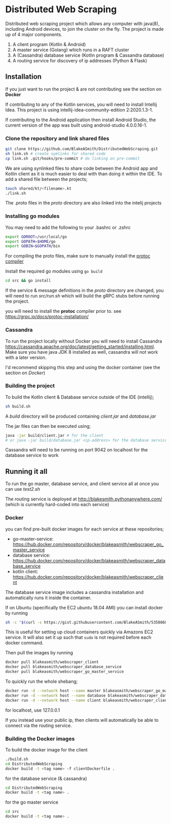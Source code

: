 # Distributed Web Scraping

Distributed web scraping project which allows any computer with java(8), including Android
devices, to join the cluster on the fly. The project is made up of 4 major components.

1. A client program (Kotlin & Android)
2. A master service (Golang) which runs in a RAFT cluster
3. A (Cassandra) database service (Kotlin program & Cassandra database)
4. A routing service for discovery of ip addresses (Python & Flask)

## Installation

If you just want to run the project & are not contributing see the section on **Docker**

If contributing to any of the Kotlin services, you will need to install Intellij Idea.
This project is using intellij-idea-community-edition 2:2020.1.3-1.

If contributing to the Android application then install Android Studio, the current
version of the app was built using android-studio 4.0.0.16-1.

### Clone the repository and link shared files

```bash
git clone https://github.com/BlakeASmith/DistributedWebScraping.git
sh link.sh # create symlinks for shared code
cp link.sh .git/hooks/pre-commit # do linking on pre-commit
```

We are using synlinked files to share code between the Android app and Kotlin client
as it is much easier to deal with than doing it within the IDE. To add a shared file
between the projects;

```bash
touch shared/kt/<filename>.kt
./link.sh
```

The .proto files in the _proto_ directory are also linked into the intelij projects

### Installing go modules

You may need to add the following to your .bashrc or .zshrc

```bash
export GOROOT=/usr/local/go
export GOPATH=$HOME/go
export GOBIN=$GOPATH/bin
```

For compiling the proto files, make sure to manually install the [protoc compiler](https://grpc.io/docs/protoc-installation/)

Install the required go modules using `go build`

```bash
cd src && go install
```

If the service & message definitions in the _proto_ directory
are changed, you will need to run _src/run.sh_ which will build
the gRPC stubs before running the project.

you will need to install the **protoc** compiler prior to. see https://grpc.io/docs/protoc-installation/

### Cassandra

To run the project locally without Docker you will need to install Cassandra https://cassandra.apache.org/doc/latest/getting_started/installing.html.
Make sure you have java JDK 8 installed as well, cassandra will not work with a later version.

I'd recommend skipping this step and using the docker container (see the section on _Docker_)

### Building the project

To build the Kotlin client & Database service outside of the IDE (intellij);

```bash
sh build.sh
```

A _build_ directory will be produced containing _client.jar_ and _database.jar_

The jar files can then be executed using;

```bash
java -jar build/client.jar # for the client
# or java -jar build/database.jar <ip-address> for the database service
```

Cassandra will need to be running on port 9042 on localhost for the database service to work

## Running it all

To run the go master, database service, and client service all at once you can use
_test2.sh <ip-address>_

The routing service is deployed at http://blakesmith.pythonanywhere.com/ (which is currently hard-coded into each service)

### Docker

you can find pre-built docker images for each service at these repositories;

- go-master-service: https://hub.docker.com/repository/docker/blakeasmith/webscraper_go_master_service
- database service: https://hub.docker.com/repository/docker/blakeasmith/webscraper_database_service
- kotlin client: https://hub.docker.com/repository/docker/blakeasmith/webscraper_client

The database service image includes a cassandra installation and automatically runs it inside the container.

If on Ubuntu (specifically the EC2 ubuntu 18.04 AMI) you can install docker by running

```bash
sh -c "$(curl -s https://gist.githubusercontent.com/BlakeASmith/535086842ae134ead4c6aff5b97bea5e/raw/7d68bb28907fc312ef7671cc4252d89942a53041/install_docker.sh)"
```

This is useful for setting up cloud containers quickly via Amazons EC2 service. It will also set it up such that `sudo` is not
required before each docker command.

Then pull the images by running

```bash
docker pull blakeasmith/webscraper_client
docker pull blakeasmith/webscraper_database_service
docker pull blakeasmith/webscraper_go_master_service
```

To quickly run the whole shebang;

```bash
docker run -d --network host --name master blakeasmith/webscraper_go_master_service <ip-addr>
docker run -d --network host --name database blakeasmith/webscraper_database_service <ip-addr>
docker run -d --network host --name client blakeasmith/webscraper_client
```

for localhost, use <ip-addr> 127.0.0.1

If you instead use your public ip, then clients will automatically be able to connect via the routing service.

### Building the Docker images

To build the docker image for the client

```bash
./build.sh
cd DistributedWebScraping
docker build -t <tag name> -f clientDockerfile .
```

for the database service (& cassandra)

```bash
cd DistributedWebScraping
docker build -t <tag name> .
```

for the go master service

```bash
cd src
docker build -t <tag name> .
```

